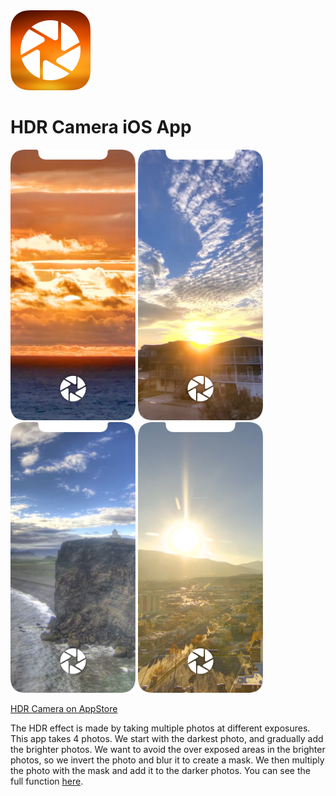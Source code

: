 <img src="https://github.com/heestand-xyz/HDR-Camera/blob/main/Assets/HDR%20Camera%20-%20App%20Icon.png?raw=true" width="128"/>

# HDR Camera iOS App

<img src="https://github.com/heestand-xyz/HDR-Camera/blob/main/Assets/HDR%20Camera%20-%20Screen%201.png?raw=true" width="200"> <img src="https://github.com/heestand-xyz/HDR-Camera/blob/main/Assets/HDR%20Camera%20-%20Screen%202.png?raw=true" width="200"> <img src="https://github.com/heestand-xyz/HDR-Camera/blob/main/Assets/HDR%20Camera%20-%20Screen%203.png?raw=true" width="200"> <img src="https://github.com/heestand-xyz/HDR-Camera/blob/main/Assets/HDR%20Camera%20-%20Screen%204.png?raw=true" width="200">

[HDR Camera on AppStore](https://apps.apple.com/us/app/hdr-effect-camera/id1580227677)

The HDR effect is made by taking multiple photos at different exposures. This app takes 4 photos. We start with the darkest photo, and gradually add the brighter photos. We want to avoid the over exposed areas in the brighter photos, so we invert the photo and blur it to create a mask. We then multiply the photo with the mask and add it to the darker photos. You can see the full function [here](https://github.com/heestand-xyz/HDR-Camera/blob/398f8c710c4666935bc47932ebd3edc981e026e7/Sources/View%20Models/HDR%20Effect/HDREffect.swift#L33).


